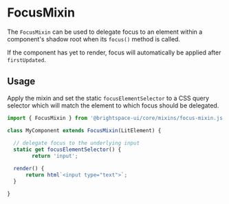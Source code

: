 # FocusMixin

The `FocusMixin` can be used to delegate focus to an element within a component's shadow root when its `focus()` method is called.

If the component has yet to render, focus will automatically be applied after `firstUpdated`.

## Usage

Apply the mixin and set the static `focusElementSelector` to a CSS query selector which will match the element to which focus should be delegated.

```js
import { FocusMixin } from '@brightspace-ui/core/mixins/focus-mixin.js';

class MyComponent extends FocusMixin(LitElement) {
  
  // delegate focus to the underlying input
  static get focusElementSelector() {
		return 'input';

  render() {
	  return html`<input type="text">`;
  }

}
```
